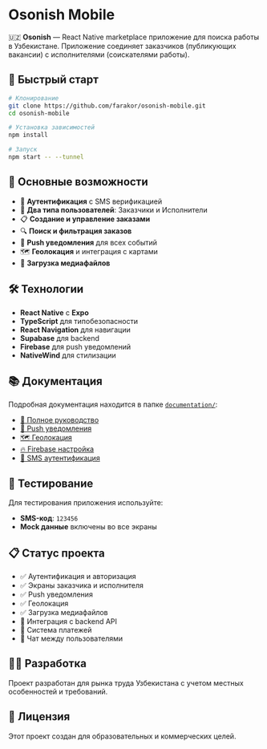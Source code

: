 # Osonish Mobile

🇺🇿 **Osonish** — React Native marketplace приложение для поиска работы в Узбекистане. Приложение соединяет заказчиков (публикующих вакансии) с исполнителями (соискателями работы).

## 🚀 Быстрый старт

```bash
# Клонирование
git clone https://github.com/farakor/osonish-mobile.git
cd osonish-mobile

# Установка зависимостей
npm install

# Запуск
npm start -- --tunnel
```

## 📱 Основные возможности

- 🔐 **Аутентификация** с SMS верификацией
- 👥 **Два типа пользователей**: Заказчики и Исполнители
- 📋 **Создание и управление заказами**
- 🔍 **Поиск и фильтрация заказов**
- 📱 **Push уведомления** для всех событий
- 🗺️ **Геолокация** и интеграция с картами
- 📸 **Загрузка медиафайлов**

## 🛠 Технологии

- **React Native** с **Expo**
- **TypeScript** для типобезопасности
- **React Navigation** для навигации
- **Supabase** для backend
- **Firebase** для push уведомлений
- **NativeWind** для стилизации

## 📚 Документация

Подробная документация находится в папке [`documentation/`](./documentation/):

- [📖 Полное руководство](./documentation/README.md)
- [🔔 Push уведомления](./documentation/PUSH_NOTIFICATIONS_PRODUCTION_SETUP.md)
- [🗺️ Геолокация](./documentation/GEOLOCATION_INTEGRATION.md)
- [🔥 Firebase настройка](./documentation/FIREBASE_SETUP.md)
- [📱 SMS аутентификация](./documentation/SMS_AUTH_SETUP.md)

## 🧪 Тестирование

Для тестирования приложения используйте:
- **SMS-код**: `123456`
- **Mock данные** включены во все экраны

## 📋 Статус проекта

- ✅ Аутентификация и авторизация
- ✅ Экраны заказчика и исполнителя
- ✅ Push уведомления
- ✅ Геолокация
- ✅ Загрузка медиафайлов
- 🔄 Интеграция с backend API
- 🔄 Система платежей
- 🔄 Чат между пользователями

## 👨‍💻 Разработка

Проект разработан для рынка труда Узбекистана с учетом местных особенностей и требований.

## 📄 Лицензия

Этот проект создан для образовательных и коммерческих целей.

